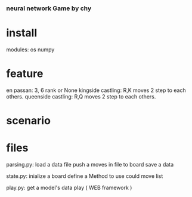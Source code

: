 ### neural network Game by chy

# install
modules:
	os
	numpy

# feature
en passan:
	3, 6 rank or None
kingside castling:
	R,K moves 2 step to each others.
queenside castling:
	R,Q moves 2 step to each others.

# scenario


# files
parsing.py:
	load a data file
	push a moves in file to board
	save a data

state.py:
	inialize a board
	define a Method to use
	could move list

play.py:
	get a model's data
	play ( WEB framework )


